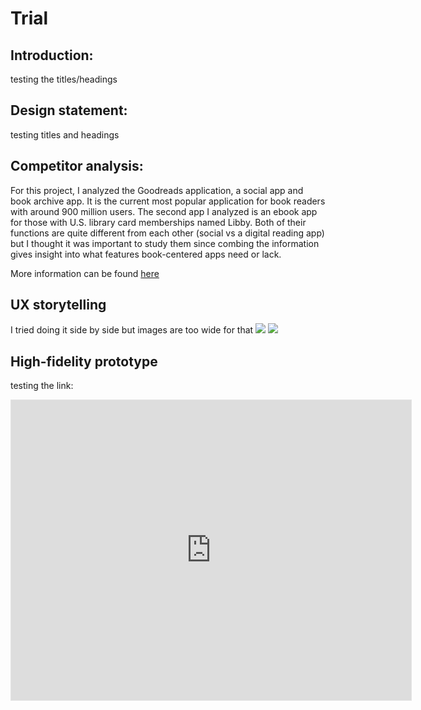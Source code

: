 # Trial



## Introduction: 
testing the titles/headings
## Design statement: 
testing titles and headings


## Competitor analysis:
For this project, I analyzed the Goodreads application, a social app and book archive app. It is the current most popular application for book readers with around 900 million users. The second app I analyzed is an ebook app for those with U.S. library card memberships named Libby. Both of their functions are quite different from each other (social vs a digital reading app) but I thought it was important to study them since combing the information gives insight into what features book-centered apps need or lack.

More information can be found [here](https://github.com/karenland/DH110-AssignOne)




## UX storytelling 
I tried doing it side by side but images are too wide for that
<img src = "https://user-images.githubusercontent.com/82078120/116471280-56e66f80-a829-11eb-8e64-7331db7967bc.png"  /> <img src = "https://user-images.githubusercontent.com/82078120/116471296-5b128d00-a829-11eb-9922-c990e0011d4b.jpg"  />



## High-fidelity prototype 
testing the link: 
<iframe style="border: 1px solid rgba(0, 0, 0, 0.1)" width="640" height="480" src="https://framer.com/embed/Assignment6-copy--iczP3SZILuFijqTcY6EG/CXGluMJjp" allowfullscreen></iframe>
